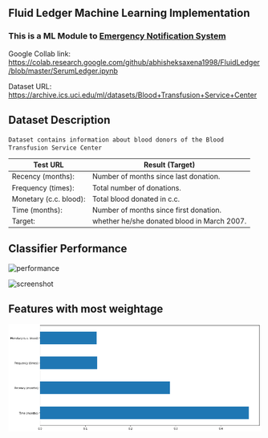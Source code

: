 ## Fluid Ledger Machine Learning Implementation

### This is a ML Module to <a href="https://github.com/abhisheksaxena1998/Emergency-Blood-Plasma-Notification-System">Emergency Notification System</a>

Google Collab link: https://colab.research.google.com/github/abhisheksaxena1998/FluidLedger/blob/master/SerumLedger.ipynb

Dataset URL: https://archive.ics.uci.edu/ml/datasets/Blood+Transfusion+Service+Center

## Dataset Description

    Dataset contains information about blood donors of the Blood Transfusion Service Center

Test URL | Result (Target)
------------ | -------------
Recency (months): | Number of months since last donation.
Frequency (times): | Total number of donations.
Monetary (c.c. blood): | Total blood donated in c.c.
Time (months): | Number of months since first donation.
Target: | whether he/she donated blood in March 2007.

## Classifier Performance

![performance](/Images/variationt.png)

![screenshot](/Images/variationte.png)

## Features with most weightage

![performance](/Images/most.png)
